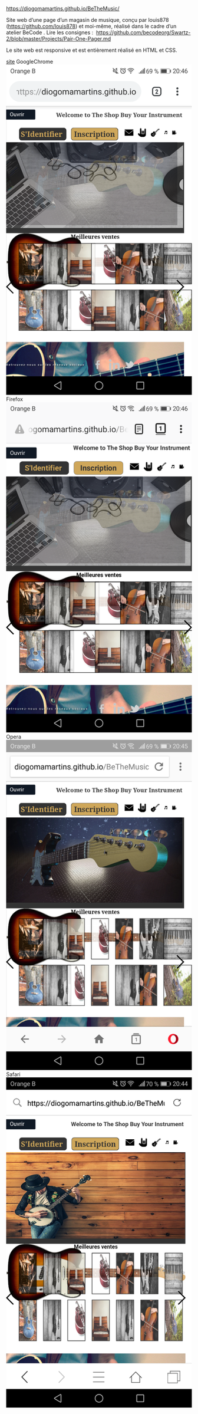  https://diogomamartins.github.io/BeTheMusic/

Site web d’une page d’un magasin de musique, conçu par louis878 (https://github.com/louis878) et moi-même, réalisé dans le cadre d’un atelier BeCode . Lire les consignes : 
 https://github.com/becodeorg/Swartz-2/blob/master/Projects/Pair-One-Pager.md

Le site web est responsive et est entièrement réalisé en HTML et CSS.


[site]("https://diogomamartins.github.io/BeTheMusic/")
GoogleChrome
![Header](imagesReadme/chrome.png)
Firefox
![Header](imagesReadme/firefox.png)
Opera
![Header](imagesReadme/opera.png)
Safari
![Header](imagesReadme/safari.png)


